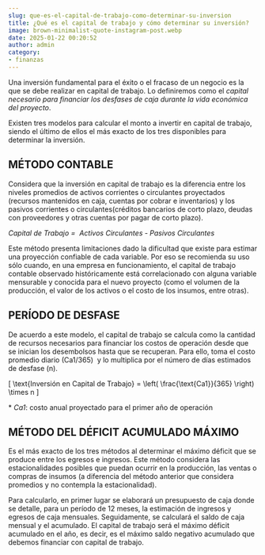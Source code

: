 ```yaml
---
slug: que-es-el-capital-de-trabajo-como-determinar-su-inversion
title: ¿Qué es el capital de trabajo y cómo determinar su inversión?
image: brown-minimalist-quote-instagram-post.webp
date: 2025-01-22 00:20:52
author: admin
category:
- finanzas
---
```


Una inversión fundamental para el éxito o el fracaso de un negocio es la que se debe realizar en capital de trabajo. Lo definiremos como el _capital necesario para financiar los desfases de caja durante la vida económica del proyecto_.

Existen tres modelos para calcular el monto a invertir en capital de trabajo, siendo el último de ellos el más exacto de los tres disponibles para determinar la inversión.

## MÉTODO CONTABLE

Considera que la inversión en capital de trabajo es la diferencia entre los niveles promedios de activos corrientes o circulantes proyectados (recursos mantenidos en caja, cuentas por cobrar e inventarios) y los pasivos corrientes o circulantes(créditos bancarios de corto plazo, deudas con proveedores y otras cuentas por pagar de corto plazo).

_Capital de Trabajo =  Activos Circulantes - Pasivos Circulantes_


Este método presenta limitaciones dado la dificultad que existe para estimar una proyección confiable de cada variable. Por eso se recomienda su uso sólo cuando, en una empresa en funcionamiento, el capital de trabajo contable observado históricamente está correlacionado con alguna variable mensurable y conocida para el nuevo proyecto (como el volumen de la producción, el valor de los activos o el costo de los insumos, entre otras).

## PERÍODO DE DESFASE

De acuerdo a este modelo, el capital de trabajo se calcula como la cantidad de recursos necesarios para financiar los costos de operación desde que se inician los desembolsos hasta que se recuperan. Para ello, toma el costo promedio diario (Ca1/365)  y lo multiplica por el número de días estimados de desfase (n).

\[
\text{Inversión en Capital de Trabajo} = \left( \frac{\text{Ca1}}{365} \right) \times n
\]

\* _Ca1_: costo anual proyectado para el primer año de operación

## MÉTODO DEL DÉFICIT ACUMULADO MÁXIMO

Es el más exacto de los tres métodos al determinar el máximo déficit que se produce entre los egresos e ingresos. Este método considera las estacionalidades posibles que puedan ocurrir en la producción, las ventas o compras de insumos (a diferencia del método anterior que considera promedios y no contempla la estacionalidad).

Para calcularlo, en primer lugar se elaborará un presupuesto de caja donde se detalle, para un período de 12 meses, la estimación de ingresos y egresos de caja mensuales. Seguidamente, se calculará el saldo de caja mensual y el acumulado. El capital de trabajo será el máximo déficit acumulado en el año, es decir, es el máximo saldo negativo acumulado que debemos financiar con capital de trabajo.
